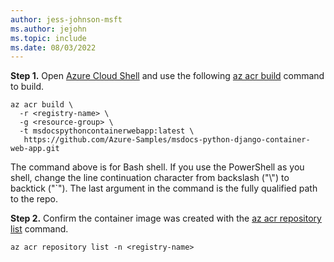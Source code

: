 ```yaml
---
author: jess-johnson-msft
ms.author: jejohn
ms.topic: include
ms.date: 08/03/2022
---
```


**Step 1.** Open [Azure Cloud Shell](/azure/cloud-shell/overview) and use the following [az acr build](/cli/azure/acr?branch#az-acr-build) command to build.

```azurecli
az acr build \
  -r <registry-name> \ 
  -g <resource-group> \
  -t msdocspythoncontainerwebapp:latest \
   https://github.com/Azure-Samples/msdocs-python-django-container-web-app.git
```

The command above is for Bash shell. If you use the PowerShell as you shell, change the line continuation character from backslash ("\\") to backtick ("`"). The last argument in the command is the fully qualified path to the repo.

**Step 2.** Confirm the container image was created with the [az acr repository list](/cli/azure/acr/repository#az-acr-repository-list) command.

```azurecli
az acr repository list -n <registry-name>
```
